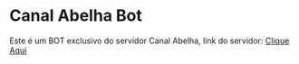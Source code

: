 # Canal Abelha Bot

Este é um BOT exclusivo do servidor Canal Abelha, link do servidor: [Clique Aqui](https://discord.gg/drgUVCN)

